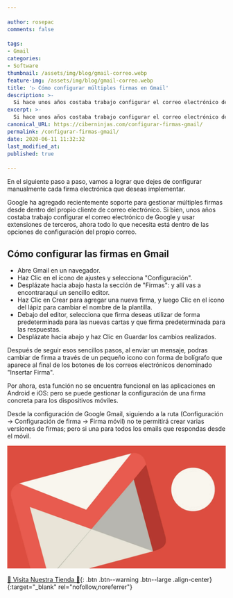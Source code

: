 ```yaml
---

author: rosepac
comments: false

tags:
- Gmail
categories:
- Software
thumbnail: /assets/img/blog/gmail-correo.webp
feature-img: /assets/img/blog/gmail-correo.webp
title: '▷ Cómo configurar múltiples firmas en Gmail'
description: >-
  Si hace unos años costaba trabajo configurar el correo electrónico de Google y usar extensiones de terceros, ahora todo lo que necesita está dentro de las opciones de configuración de Gmail.
excerpt: >-
  Si hace unos años costaba trabajo configurar el correo electrónico de Google y usar extensiones de terceros, ahora todo lo que necesita está dentro de las opciones de configuración de Gmail.
canonical_URL: https://ciberninjas.com/configurar-firmas-gmail/
permalink: /configurar-firmas-gmail/
date: 2020-06-11 11:32:32
last_modified_at: 
published: true

---
```


En el siguiente paso a paso, vamos a lograr que dejes de configurar manualmente cada firma electrónica que deseas implementar.

Google ha agregado recientemente soporte para gestionar múltiples firmas desde dentro del propio cliente de correo electrónico. Si bien,  unos años costaba trabajo configurar el correo electrónico de Google y usar extensiones de terceros, ahora todo lo que necesita está dentro de las opciones de configuración del propio correo.

## **Cómo configurar las firmas en Gmail**

- Abre Gmail en un navegador.
- Haz Clic en el ícono de ajustes y selecciona "Configuración".
- Desplázate hacia abajo hasta la sección de "Firmas": y allí vas a encontraraquí un sencillo editor.
- Haz Clic en Crear para agregar una nueva firma, y luego Clic en el ícono del lápiz para cambiar el nombre de la plantilla.
- Debajo del editor, selecciona que firma deseas utilizar de forma predeterminada para las nuevas cartas y que firma predeterminada para las respuestas.
- Desplázate hacia abajo y haz Clic en Guardar los cambios realizados.

Después de seguir esos sencillos pasos, al enviar un mensaje, podras cambiar de firma a través de un pequeño icono con forma de bolígrafo que aparece al final de los botones de los correos electrónicos denominado "Insertar Firma".

Por ahora, esta función no se encuentra funcional en las aplicaciones en Android e iOS: pero se puede gestionar la configuración de una firma concreta para los dispositivos móviles.

Desde la configuración de Google Gmail, siguiendo a la ruta (Configuración → Configuración de firma → Firma móvil) no te permitirá crear varias versiones de firmas; pero si una para todos los emails que respondas desde el móvil.

![Si hace unos años costaba trabajo configurar el correo electrónico de Google y usar extensiones de terceros, ahora todo lo que necesita está dentro de las opciones de configuración de Gmail.](/assets/img/blog/gmail-correo.webp "  Si hace unos años costaba trabajo configurar el correo electrónico de Google y usar extensiones de terceros, ahora todo lo que necesita está dentro de las opciones de configuración de Gmail.")

[🎁 Visita Nuestra Tienda 🎁](https://www.amazon.es/shop/cibercursos){: .btn .btn--warning .btn--large .align-center}{:target="_blank" rel="nofollow,noreferrer"}